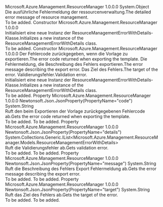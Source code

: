 <Type Name="ResourceManagementErrorWithDetails" FullName="Microsoft.Azure.Management.ResourceManager.Models.ResourceManagementErrorWithDetails">
  <TypeSignature Language="C#" Value="public class ResourceManagementErrorWithDetails" />
  <TypeSignature Language="ILAsm" Value=".class public auto ansi beforefieldinit ResourceManagementErrorWithDetails extends System.Object" />
  <TypeSignature Language="DocId" Value="T:Microsoft.Azure.Management.ResourceManager.Models.ResourceManagementErrorWithDetails" />
  <TypeSignature Language="VB.NET" Value="Public Class ResourceManagementErrorWithDetails" />
  <TypeSignature Language="F#" Value="type ResourceManagementErrorWithDetails = class" />
  <AssemblyInfo>
    <AssemblyName>Microsoft.Azure.Management.ResourceManager</AssemblyName>
    <AssemblyVersion>1.0.0.0</AssemblyVersion>
  </AssemblyInfo>
  <Base>
    <BaseTypeName>System.Object</BaseTypeName>
  </Base>
  <Interfaces />
  <Docs>
    <summary>
            <span data-ttu-id="d51de-101">Die ausführliche Fehlermeldung der ressourcenverwaltung.</span><span class="sxs-lookup"><span data-stu-id="d51de-101">The detailed error message of resource management.</span></span>
            </summary>
    <remarks>To be added.</remarks>
  </Docs>
  <Members>
    <Member MemberName=".ctor">
      <MemberSignature Language="C#" Value="public ResourceManagementErrorWithDetails ();" />
      <MemberSignature Language="ILAsm" Value=".method public hidebysig specialname rtspecialname instance void .ctor() cil managed" />
      <MemberSignature Language="DocId" Value="M:Microsoft.Azure.Management.ResourceManager.Models.ResourceManagementErrorWithDetails.#ctor" />
      <MemberSignature Language="VB.NET" Value="Public Sub New ()" />
      <MemberType>Constructor</MemberType>
      <AssemblyInfo>
        <AssemblyName>Microsoft.Azure.Management.ResourceManager</AssemblyName>
        <AssemblyVersion>1.0.0.0</AssemblyVersion>
      </AssemblyInfo>
      <Parameters />
      <Docs>
        <summary>
            <span data-ttu-id="d51de-102">Initialisiert eine neue Instanz der ResourceManagementErrorWithDetails-Klasse.</span><span class="sxs-lookup"><span data-stu-id="d51de-102">Initializes a new instance of the ResourceManagementErrorWithDetails class.</span></span>
            </summary>
        <remarks>To be added.</remarks>
      </Docs>
    </Member>
    <Member MemberName=".ctor">
      <MemberSignature Language="C#" Value="public ResourceManagementErrorWithDetails (string code = null, string message = null, string target = null, System.Collections.Generic.IList&lt;Microsoft.Azure.Management.ResourceManager.Models.ResourceManagementErrorWithDetails&gt; details = null);" />
      <MemberSignature Language="ILAsm" Value=".method public hidebysig specialname rtspecialname instance void .ctor(string code, string message, string target, class System.Collections.Generic.IList`1&lt;class Microsoft.Azure.Management.ResourceManager.Models.ResourceManagementErrorWithDetails&gt; details) cil managed" />
      <MemberSignature Language="DocId" Value="M:Microsoft.Azure.Management.ResourceManager.Models.ResourceManagementErrorWithDetails.#ctor(System.String,System.String,System.String,System.Collections.Generic.IList{Microsoft.Azure.Management.ResourceManager.Models.ResourceManagementErrorWithDetails})" />
      <MemberSignature Language="VB.NET" Value="Public Sub New (Optional code As String = null, Optional message As String = null, Optional target As String = null, Optional details As IList(Of ResourceManagementErrorWithDetails) = null)" />
      <MemberSignature Language="F#" Value="new Microsoft.Azure.Management.ResourceManager.Models.ResourceManagementErrorWithDetails : string * string * string * System.Collections.Generic.IList&lt;Microsoft.Azure.Management.ResourceManager.Models.ResourceManagementErrorWithDetails&gt; -&gt; Microsoft.Azure.Management.ResourceManager.Models.ResourceManagementErrorWithDetails" Usage="new Microsoft.Azure.Management.ResourceManager.Models.ResourceManagementErrorWithDetails (code, message, target, details)" />
      <MemberType>Constructor</MemberType>
      <AssemblyInfo>
        <AssemblyName>Microsoft.Azure.Management.ResourceManager</AssemblyName>
        <AssemblyVersion>1.0.0.0</AssemblyVersion>
      </AssemblyInfo>
      <Parameters>
        <Parameter Name="code" Type="System.String" />
        <Parameter Name="message" Type="System.String" />
        <Parameter Name="target" Type="System.String" />
        <Parameter Name="details" Type="System.Collections.Generic.IList&lt;Microsoft.Azure.Management.ResourceManager.Models.ResourceManagementErrorWithDetails&gt;" />
      </Parameters>
      <Docs>
        <param name="code"><span data-ttu-id="d51de-103">Der Fehlercode zurückgegeben, wenn die Vorlage zu exportieren.</span><span class="sxs-lookup"><span data-stu-id="d51de-103">The error code returned when exporting the template.</span></span></param>
        <param name="message"><span data-ttu-id="d51de-104">Die Fehlermeldung, die Beschreibung des Fehlers exportieren.</span><span class="sxs-lookup"><span data-stu-id="d51de-104">The error message describing the export error.</span></span></param>
        <param name="target"><span data-ttu-id="d51de-105">Das Ziel des Fehlers.</span><span class="sxs-lookup"><span data-stu-id="d51de-105">The target of the error.</span></span></param>
        <param name="details"><span data-ttu-id="d51de-106">Validierungsfehler.</span><span class="sxs-lookup"><span data-stu-id="d51de-106">Validation error.</span></span></param>
        <summary>
            <span data-ttu-id="d51de-107">Initialisiert eine neue Instanz der ResourceManagementErrorWithDetails-Klasse.</span><span class="sxs-lookup"><span data-stu-id="d51de-107">Initializes a new instance of the ResourceManagementErrorWithDetails class.</span></span>
            </summary>
        <remarks>To be added.</remarks>
      </Docs>
    </Member>
    <Member MemberName="Code">
      <MemberSignature Language="C#" Value="public string Code { get; }" />
      <MemberSignature Language="ILAsm" Value=".property instance string Code" />
      <MemberSignature Language="DocId" Value="P:Microsoft.Azure.Management.ResourceManager.Models.ResourceManagementErrorWithDetails.Code" />
      <MemberSignature Language="VB.NET" Value="Public ReadOnly Property Code As String" />
      <MemberSignature Language="F#" Value="member this.Code : string" Usage="Microsoft.Azure.Management.ResourceManager.Models.ResourceManagementErrorWithDetails.Code" />
      <MemberType>Property</MemberType>
      <AssemblyInfo>
        <AssemblyName>Microsoft.Azure.Management.ResourceManager</AssemblyName>
        <AssemblyVersion>1.0.0.0</AssemblyVersion>
      </AssemblyInfo>
      <Attributes>
        <Attribute>
          <AttributeName>Newtonsoft.Json.JsonProperty(PropertyName="code")</AttributeName>
        </Attribute>
      </Attributes>
      <ReturnValue>
        <ReturnType>System.String</ReturnType>
      </ReturnValue>
      <Docs>
        <summary>
            <span data-ttu-id="d51de-108">Ruft den beim Exportieren der Vorlage zurückgegebenen Fehlercode ab.</span><span class="sxs-lookup"><span data-stu-id="d51de-108">Gets the error code returned when exporting the template.</span></span>
            </summary>
        <value>To be added.</value>
        <remarks>To be added.</remarks>
      </Docs>
    </Member>
    <Member MemberName="Details">
      <MemberSignature Language="C#" Value="public System.Collections.Generic.IList&lt;Microsoft.Azure.Management.ResourceManager.Models.ResourceManagementErrorWithDetails&gt; Details { get; }" />
      <MemberSignature Language="ILAsm" Value=".property instance class System.Collections.Generic.IList`1&lt;class Microsoft.Azure.Management.ResourceManager.Models.ResourceManagementErrorWithDetails&gt; Details" />
      <MemberSignature Language="DocId" Value="P:Microsoft.Azure.Management.ResourceManager.Models.ResourceManagementErrorWithDetails.Details" />
      <MemberSignature Language="VB.NET" Value="Public ReadOnly Property Details As IList(Of ResourceManagementErrorWithDetails)" />
      <MemberSignature Language="F#" Value="member this.Details : System.Collections.Generic.IList&lt;Microsoft.Azure.Management.ResourceManager.Models.ResourceManagementErrorWithDetails&gt;" Usage="Microsoft.Azure.Management.ResourceManager.Models.ResourceManagementErrorWithDetails.Details" />
      <MemberType>Property</MemberType>
      <AssemblyInfo>
        <AssemblyName>Microsoft.Azure.Management.ResourceManager</AssemblyName>
        <AssemblyVersion>1.0.0.0</AssemblyVersion>
      </AssemblyInfo>
      <Attributes>
        <Attribute>
          <AttributeName>Newtonsoft.Json.JsonProperty(PropertyName="details")</AttributeName>
        </Attribute>
      </Attributes>
      <ReturnValue>
        <ReturnType>System.Collections.Generic.IList&lt;Microsoft.Azure.Management.ResourceManager.Models.ResourceManagementErrorWithDetails&gt;</ReturnType>
      </ReturnValue>
      <Docs>
        <summary>
            <span data-ttu-id="d51de-109">Ruft die Validierungsfehler ab.</span><span class="sxs-lookup"><span data-stu-id="d51de-109">Gets validation error.</span></span>
            </summary>
        <value>To be added.</value>
        <remarks>To be added.</remarks>
      </Docs>
    </Member>
    <Member MemberName="Message">
      <MemberSignature Language="C#" Value="public string Message { get; }" />
      <MemberSignature Language="ILAsm" Value=".property instance string Message" />
      <MemberSignature Language="DocId" Value="P:Microsoft.Azure.Management.ResourceManager.Models.ResourceManagementErrorWithDetails.Message" />
      <MemberSignature Language="VB.NET" Value="Public ReadOnly Property Message As String" />
      <MemberSignature Language="F#" Value="member this.Message : string" Usage="Microsoft.Azure.Management.ResourceManager.Models.ResourceManagementErrorWithDetails.Message" />
      <MemberType>Property</MemberType>
      <AssemblyInfo>
        <AssemblyName>Microsoft.Azure.Management.ResourceManager</AssemblyName>
        <AssemblyVersion>1.0.0.0</AssemblyVersion>
      </AssemblyInfo>
      <Attributes>
        <Attribute>
          <AttributeName>Newtonsoft.Json.JsonProperty(PropertyName="message")</AttributeName>
        </Attribute>
      </Attributes>
      <ReturnValue>
        <ReturnType>System.String</ReturnType>
      </ReturnValue>
      <Docs>
        <summary>
            <span data-ttu-id="d51de-110">Ruft die Beschreibung des Fehlers Export Fehlermeldung ab.</span><span class="sxs-lookup"><span data-stu-id="d51de-110">Gets the error message describing the export error.</span></span>
            </summary>
        <value>To be added.</value>
        <remarks>To be added.</remarks>
      </Docs>
    </Member>
    <Member MemberName="Target">
      <MemberSignature Language="C#" Value="public string Target { get; }" />
      <MemberSignature Language="ILAsm" Value=".property instance string Target" />
      <MemberSignature Language="DocId" Value="P:Microsoft.Azure.Management.ResourceManager.Models.ResourceManagementErrorWithDetails.Target" />
      <MemberSignature Language="VB.NET" Value="Public ReadOnly Property Target As String" />
      <MemberSignature Language="F#" Value="member this.Target : string" Usage="Microsoft.Azure.Management.ResourceManager.Models.ResourceManagementErrorWithDetails.Target" />
      <MemberType>Property</MemberType>
      <AssemblyInfo>
        <AssemblyName>Microsoft.Azure.Management.ResourceManager</AssemblyName>
        <AssemblyVersion>1.0.0.0</AssemblyVersion>
      </AssemblyInfo>
      <Attributes>
        <Attribute>
          <AttributeName>Newtonsoft.Json.JsonProperty(PropertyName="target")</AttributeName>
        </Attribute>
      </Attributes>
      <ReturnValue>
        <ReturnType>System.String</ReturnType>
      </ReturnValue>
      <Docs>
        <summary>
            <span data-ttu-id="d51de-111">Ruft das Ziel des Fehlers ab.</span><span class="sxs-lookup"><span data-stu-id="d51de-111">Gets the target of the error.</span></span>
            </summary>
        <value>To be added.</value>
        <remarks>To be added.</remarks>
      </Docs>
    </Member>
  </Members>
</Type>